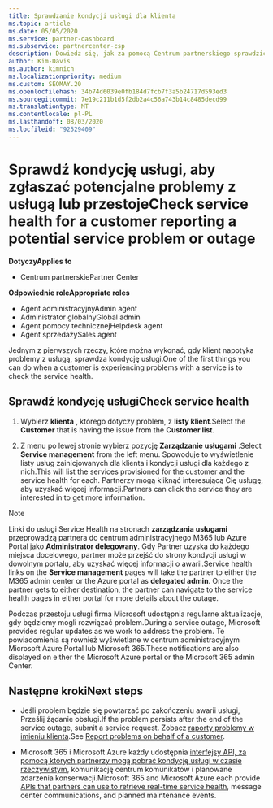 ```yaml
---
title: Sprawdzanie kondycji usługi dla klienta
ms.topic: article
ms.date: 05/05/2020
ms.service: partner-dashboard
ms.subservice: partnercenter-csp
description: Dowiedz się, jak za pomocą Centrum partnerskiego sprawdzić kondycję usługi dla klienta, gdy wystąpi problem z usługą.
author: Kim-Davis
ms.author: kimnich
ms.localizationpriority: medium
ms.custom: SEOMAY.20
ms.openlocfilehash: 34b74d6039e0fb184d7fcb7f3a5b24717d593ed3
ms.sourcegitcommit: 7e19c211b1d5f2db2a4c56a743b14c8485decd99
ms.translationtype: MT
ms.contentlocale: pl-PL
ms.lasthandoff: 08/03/2020
ms.locfileid: "92529409"
---
```

# <a name="check-service-health-for-a-customer-reporting-a-potential-service-problem-or-outage"></a><span data-ttu-id="e7800-103">Sprawdź kondycję usługi, aby zgłaszać potencjalne problemy z usługą lub przestoje</span><span class="sxs-lookup"><span data-stu-id="e7800-103">Check service health for a customer reporting a potential service problem or outage</span></span>

<span data-ttu-id="e7800-104">**Dotyczy**</span><span class="sxs-lookup"><span data-stu-id="e7800-104">**Applies to**</span></span>

- <span data-ttu-id="e7800-105">Centrum partnerskie</span><span class="sxs-lookup"><span data-stu-id="e7800-105">Partner Center</span></span>

<span data-ttu-id="e7800-106">**Odpowiednie role**</span><span class="sxs-lookup"><span data-stu-id="e7800-106">**Appropriate roles**</span></span>

- <span data-ttu-id="e7800-107">Agent administracyjny</span><span class="sxs-lookup"><span data-stu-id="e7800-107">Admin agent</span></span>
- <span data-ttu-id="e7800-108">Administrator globalny</span><span class="sxs-lookup"><span data-stu-id="e7800-108">Global admin</span></span>
- <span data-ttu-id="e7800-109">Agent pomocy technicznej</span><span class="sxs-lookup"><span data-stu-id="e7800-109">Helpdesk agent</span></span>
- <span data-ttu-id="e7800-110">Agent sprzedaży</span><span class="sxs-lookup"><span data-stu-id="e7800-110">Sales agent</span></span>

<span data-ttu-id="e7800-111">Jednym z pierwszych rzeczy, które można wykonać, gdy klient napotyka problemy z usługą, sprawdza kondycję usługi.</span><span class="sxs-lookup"><span data-stu-id="e7800-111">One of the first things you can do when a customer is experiencing problems with a service is to check the service health.</span></span> 

## <a name="check-service-health"></a><span data-ttu-id="e7800-112">Sprawdź kondycję usługi</span><span class="sxs-lookup"><span data-stu-id="e7800-112">Check service health</span></span>

1. <span data-ttu-id="e7800-113">Wybierz **klienta** , którego dotyczy problem, z **listy klient**.</span><span class="sxs-lookup"><span data-stu-id="e7800-113">Select the **Customer** that is having the issue from the **Customer list**.</span></span>

2. <span data-ttu-id="e7800-114">Z menu po lewej stronie wybierz pozycję **Zarządzanie usługami** .</span><span class="sxs-lookup"><span data-stu-id="e7800-114">Select **Service management** from the left menu.</span></span> <span data-ttu-id="e7800-115">Spowoduje to wyświetlenie listy usług zainicjowanych dla klienta i kondycji usługi dla każdego z nich.</span><span class="sxs-lookup"><span data-stu-id="e7800-115">This will list the services provisioned for the customer and the service health for each.</span></span> <span data-ttu-id="e7800-116">Partnerzy mogą kliknąć interesującą Cię usługę, aby uzyskać więcej informacji.</span><span class="sxs-lookup"><span data-stu-id="e7800-116">Partners can click the service they are interested in to get more information.</span></span> 

>[!NOTE] 
> <span data-ttu-id="e7800-117">Linki do usługi Service Health na stronach **zarządzania usługami** przeprowadzą partnera do centrum administracyjnego M365 lub Azure Portal jako **Administrator delegowany**. Gdy Partner uzyska do każdego miejsca docelowego, partner może przejść do strony kondycji usługi w dowolnym portalu, aby uzyskać więcej informacji o awarii.</span><span class="sxs-lookup"><span data-stu-id="e7800-117">Service health links on the **Service management** pages will take the partner to either the M365 admin center or the Azure portal as **delegated admin**. Once the partner gets to either destination, the partner can navigate to the service health pages in either portal for more details about the outage.</span></span>
 
<span data-ttu-id="e7800-118">Podczas przestoju usługi firma Microsoft udostępnia regularne aktualizacje, gdy będziemy mogli rozwiązać problem.</span><span class="sxs-lookup"><span data-stu-id="e7800-118">During a service outage, Microsoft provides regular updates as we work to address the problem.</span></span> <span data-ttu-id="e7800-119">Te powiadomienia są również wyświetlane w centrum administracyjnym Microsoft Azure Portal lub Microsoft 365.</span><span class="sxs-lookup"><span data-stu-id="e7800-119">These notifications are also displayed on either the Microsoft Azure portal or the Microsoft 365 admin Center.</span></span>

## <a name="next-steps"></a><span data-ttu-id="e7800-120">Następne kroki</span><span class="sxs-lookup"><span data-stu-id="e7800-120">Next steps</span></span> 

- <span data-ttu-id="e7800-121">Jeśli problem będzie się powtarzać po zakończeniu awarii usługi, Prześlij żądanie obsługi.</span><span class="sxs-lookup"><span data-stu-id="e7800-121">If the problem persists after the end of the service outage, submit a service request.</span></span> <span data-ttu-id="e7800-122">Zobacz [raporty problemy w imieniu klienta](report-problems-on-behalf-of-a-customer.md).</span><span class="sxs-lookup"><span data-stu-id="e7800-122">See [Report problems on behalf of a customer](report-problems-on-behalf-of-a-customer.md).</span></span>

- <span data-ttu-id="e7800-123">Microsoft 365 i Microsoft Azure każdy udostępnia [interfejsy API, za pomocą których partnerzy mogą pobrać kondycję usługi w czasie rzeczywistym](get-automated-service-notifications-with-our-apis.md), komunikację centrum komunikatów i planowane zdarzenia konserwacji.</span><span class="sxs-lookup"><span data-stu-id="e7800-123">Microsoft 365 and Microsoft Azure each provide [APIs that partners can use to retrieve real-time service health](get-automated-service-notifications-with-our-apis.md), message center communications, and planned maintenance events.</span></span>

 

